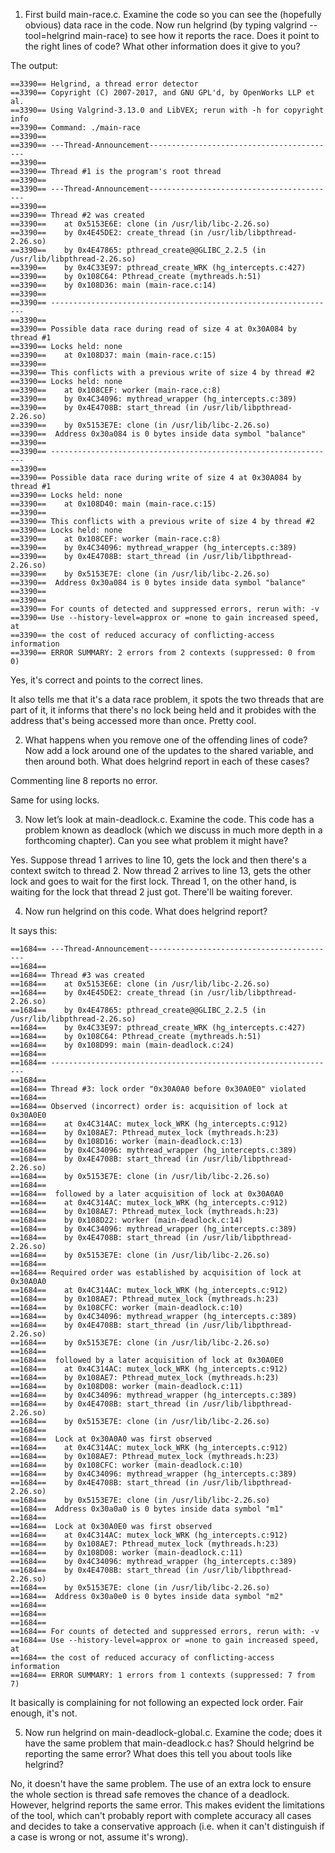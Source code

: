 1. First build main-race.c. Examine the code so you can see the (hopefully obvious) data race in the code. Now run helgrind (by typing valgrind --tool=helgrind main-race) to see how it reports the race. Does it point to the right lines of code? What other information does it give to you?

The output:

```
==3390== Helgrind, a thread error detector
==3390== Copyright (C) 2007-2017, and GNU GPL'd, by OpenWorks LLP et al.
==3390== Using Valgrind-3.13.0 and LibVEX; rerun with -h for copyright info
==3390== Command: ./main-race
==3390== 
==3390== ---Thread-Announcement------------------------------------------
==3390== 
==3390== Thread #1 is the program's root thread
==3390== 
==3390== ---Thread-Announcement------------------------------------------
==3390== 
==3390== Thread #2 was created
==3390==    at 0x5153E6E: clone (in /usr/lib/libc-2.26.so)
==3390==    by 0x4E45DE2: create_thread (in /usr/lib/libpthread-2.26.so)
==3390==    by 0x4E47865: pthread_create@@GLIBC_2.2.5 (in /usr/lib/libpthread-2.26.so)
==3390==    by 0x4C33E97: pthread_create_WRK (hg_intercepts.c:427)
==3390==    by 0x108C64: Pthread_create (mythreads.h:51)
==3390==    by 0x108D36: main (main-race.c:14)
==3390== 
==3390== ----------------------------------------------------------------
==3390== 
==3390== Possible data race during read of size 4 at 0x30A084 by thread #1
==3390== Locks held: none
==3390==    at 0x108D37: main (main-race.c:15)
==3390== 
==3390== This conflicts with a previous write of size 4 by thread #2
==3390== Locks held: none
==3390==    at 0x108CEF: worker (main-race.c:8)
==3390==    by 0x4C34096: mythread_wrapper (hg_intercepts.c:389)
==3390==    by 0x4E4708B: start_thread (in /usr/lib/libpthread-2.26.so)
==3390==    by 0x5153E7E: clone (in /usr/lib/libc-2.26.so)
==3390==  Address 0x30a084 is 0 bytes inside data symbol "balance"
==3390== 
==3390== ----------------------------------------------------------------
==3390== 
==3390== Possible data race during write of size 4 at 0x30A084 by thread #1
==3390== Locks held: none
==3390==    at 0x108D40: main (main-race.c:15)
==3390== 
==3390== This conflicts with a previous write of size 4 by thread #2
==3390== Locks held: none
==3390==    at 0x108CEF: worker (main-race.c:8)
==3390==    by 0x4C34096: mythread_wrapper (hg_intercepts.c:389)
==3390==    by 0x4E4708B: start_thread (in /usr/lib/libpthread-2.26.so)
==3390==    by 0x5153E7E: clone (in /usr/lib/libc-2.26.so)
==3390==  Address 0x30a084 is 0 bytes inside data symbol "balance"
==3390== 
==3390== 
==3390== For counts of detected and suppressed errors, rerun with: -v
==3390== Use --history-level=approx or =none to gain increased speed, at
==3390== the cost of reduced accuracy of conflicting-access information
==3390== ERROR SUMMARY: 2 errors from 2 contexts (suppressed: 0 from 0)
```

Yes, it's correct and points to the correct lines.

It also tells me that it's a data race problem, it spots the two threads that are part of it, it informs that there's no lock being held and it probides with the address that's being accessed more than once. Pretty cool.

2. What happens when you remove one of the offending lines of code? Now add a lock around one of the updates to the shared variable, and then around both. What does helgrind report in each of these cases?

Commenting line 8 reports no error.

Same for using locks.

3. Now let’s look at main-deadlock.c. Examine the code. This code has a problem known as deadlock (which we discuss in much more depth in a forthcoming chapter). Can you see what problem it might have?

Yes. Suppose thread 1 arrives to line 10, gets the lock and then there's a context switch to thread 2. Now thread 2 arrives to line 13, gets the other lock and goes to wait for the first lock. Thread 1, on the other hand, is waiting for the lock that thread 2 just got. There'll be waiting forever.

4. Now run helgrind on this code. What does helgrind report?

It says this:

```
==1684== ---Thread-Announcement------------------------------------------
==1684== 
==1684== Thread #3 was created
==1684==    at 0x5153E6E: clone (in /usr/lib/libc-2.26.so)
==1684==    by 0x4E45DE2: create_thread (in /usr/lib/libpthread-2.26.so)
==1684==    by 0x4E47865: pthread_create@@GLIBC_2.2.5 (in /usr/lib/libpthread-2.26.so)
==1684==    by 0x4C33E97: pthread_create_WRK (hg_intercepts.c:427)
==1684==    by 0x108C64: Pthread_create (mythreads.h:51)
==1684==    by 0x108D99: main (main-deadlock.c:24)
==1684== 
==1684== ----------------------------------------------------------------
==1684== 
==1684== Thread #3: lock order "0x30A0A0 before 0x30A0E0" violated
==1684== 
==1684== Observed (incorrect) order is: acquisition of lock at 0x30A0E0
==1684==    at 0x4C314AC: mutex_lock_WRK (hg_intercepts.c:912)
==1684==    by 0x108AE7: Pthread_mutex_lock (mythreads.h:23)
==1684==    by 0x108D16: worker (main-deadlock.c:13)
==1684==    by 0x4C34096: mythread_wrapper (hg_intercepts.c:389)
==1684==    by 0x4E4708B: start_thread (in /usr/lib/libpthread-2.26.so)
==1684==    by 0x5153E7E: clone (in /usr/lib/libc-2.26.so)
==1684== 
==1684==  followed by a later acquisition of lock at 0x30A0A0
==1684==    at 0x4C314AC: mutex_lock_WRK (hg_intercepts.c:912)
==1684==    by 0x108AE7: Pthread_mutex_lock (mythreads.h:23)
==1684==    by 0x108D22: worker (main-deadlock.c:14)
==1684==    by 0x4C34096: mythread_wrapper (hg_intercepts.c:389)
==1684==    by 0x4E4708B: start_thread (in /usr/lib/libpthread-2.26.so)
==1684==    by 0x5153E7E: clone (in /usr/lib/libc-2.26.so)
==1684== 
==1684== Required order was established by acquisition of lock at 0x30A0A0
==1684==    at 0x4C314AC: mutex_lock_WRK (hg_intercepts.c:912)
==1684==    by 0x108AE7: Pthread_mutex_lock (mythreads.h:23)
==1684==    by 0x108CFC: worker (main-deadlock.c:10)
==1684==    by 0x4C34096: mythread_wrapper (hg_intercepts.c:389)
==1684==    by 0x4E4708B: start_thread (in /usr/lib/libpthread-2.26.so)
==1684==    by 0x5153E7E: clone (in /usr/lib/libc-2.26.so)
==1684== 
==1684==  followed by a later acquisition of lock at 0x30A0E0
==1684==    at 0x4C314AC: mutex_lock_WRK (hg_intercepts.c:912)
==1684==    by 0x108AE7: Pthread_mutex_lock (mythreads.h:23)
==1684==    by 0x108D08: worker (main-deadlock.c:11)
==1684==    by 0x4C34096: mythread_wrapper (hg_intercepts.c:389)
==1684==    by 0x4E4708B: start_thread (in /usr/lib/libpthread-2.26.so)
==1684==    by 0x5153E7E: clone (in /usr/lib/libc-2.26.so)
==1684== 
==1684==  Lock at 0x30A0A0 was first observed
==1684==    at 0x4C314AC: mutex_lock_WRK (hg_intercepts.c:912)
==1684==    by 0x108AE7: Pthread_mutex_lock (mythreads.h:23)
==1684==    by 0x108CFC: worker (main-deadlock.c:10)
==1684==    by 0x4C34096: mythread_wrapper (hg_intercepts.c:389)
==1684==    by 0x4E4708B: start_thread (in /usr/lib/libpthread-2.26.so)
==1684==    by 0x5153E7E: clone (in /usr/lib/libc-2.26.so)
==1684==  Address 0x30a0a0 is 0 bytes inside data symbol "m1"
==1684== 
==1684==  Lock at 0x30A0E0 was first observed
==1684==    at 0x4C314AC: mutex_lock_WRK (hg_intercepts.c:912)
==1684==    by 0x108AE7: Pthread_mutex_lock (mythreads.h:23)
==1684==    by 0x108D08: worker (main-deadlock.c:11)
==1684==    by 0x4C34096: mythread_wrapper (hg_intercepts.c:389)
==1684==    by 0x4E4708B: start_thread (in /usr/lib/libpthread-2.26.so)
==1684==    by 0x5153E7E: clone (in /usr/lib/libc-2.26.so)
==1684==  Address 0x30a0e0 is 0 bytes inside data symbol "m2"
==1684== 
==1684== 
==1684== 
==1684== For counts of detected and suppressed errors, rerun with: -v
==1684== Use --history-level=approx or =none to gain increased speed, at
==1684== the cost of reduced accuracy of conflicting-access information
==1684== ERROR SUMMARY: 1 errors from 1 contexts (suppressed: 7 from 7)
```

It basically is complaining for not following an expected lock order. Fair enough, it's not.

5. Now run helgrind on main-deadlock-global.c. Examine the code; does it have the same problem that main-deadlock.c has? Should helgrind be reporting the same error? What does this tell you about tools like helgrind?

No, it doesn't have the same problem. The use of an extra lock to ensure the whole section is thread safe removes the chance of a deadlock. However, helgrind reports the same error. This makes evident the limitations of the tool, which can't probably report with complete accuracy all cases and decides to take a conservative approach (i.e. when it can't distinguish if a case is wrong or not, assume it's wrong).
